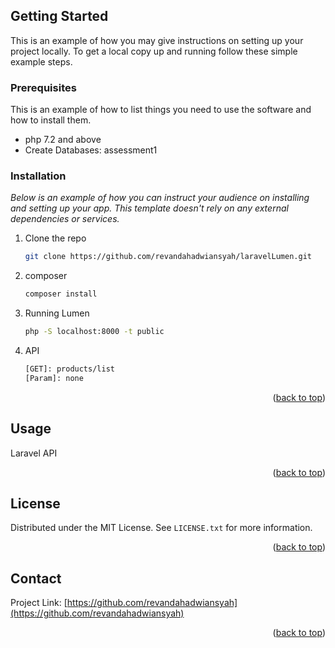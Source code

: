 
<!-- GETTING STARTED -->
## Getting Started

This is an example of how you may give instructions on setting up your project locally.
To get a local copy up and running follow these simple example steps.

### Prerequisites

This is an example of how to list things you need to use the software and how to install them.
* php 7.2 and above
* Create Databases: assessment1

### Installation

_Below is an example of how you can instruct your audience on installing and setting up your app. This template doesn't rely on any external dependencies or services._

1. Clone the repo
   ```sh
   git clone https://github.com/revandahadwiansyah/laravelLumen.git
   ```
3. composer
   ```sh
   composer install
   ```
4. Running Lumen
   ```sh
   php -S localhost:8000 -t public
   ```
5. API
   ```sh
   [GET]: products/list
   [Param]: none
   ``` 
<p align="right">(<a href="#top">back to top</a>)</p>



<!-- USAGE EXAMPLES -->
## Usage

Laravel API

<p align="right">(<a href="#top">back to top</a>)</p>

<!-- LICENSE -->
## License

Distributed under the MIT License. See `LICENSE.txt` for more information.

<p align="right">(<a href="#top">back to top</a>)</p>



<!-- CONTACT -->
## Contact
Project Link: [https://github.com/revandahadwiansyah](https://github.com/revandahadwiansyah)

<p align="right">(<a href="#top">back to top</a>)</p>
